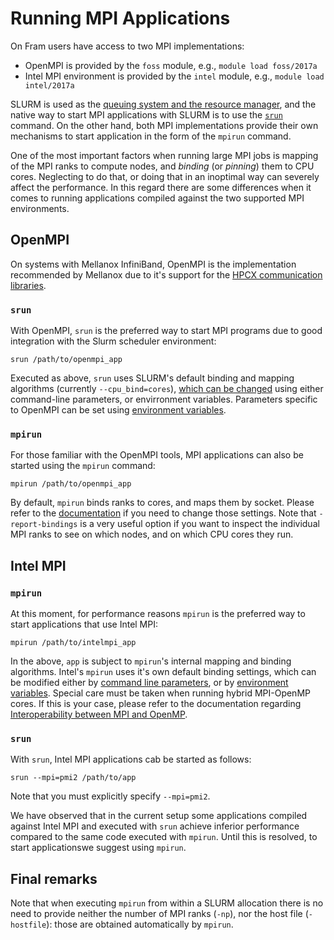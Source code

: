 # Running MPI Applications

On Fram users have access to two MPI implementations:

* OpenMPI is provided by the `foss` module, e.g., `module load
foss/2017a` 
* Intel MPI environment is provided by the `intel` module, e.g.,
`module load intel/2017a` 

SLURM is used as the [queuing system and the resource
manager](jobscripts.md), and the native way to start MPI applications 
with SLURM is to use the [`srun`](https://slurm.schedmd.com/srun.html)
command. On the other hand, both MPI implementations provide their own
mechanisms to start application in the form of the `mpirun`
command.

One of the most important factors when running large MPI jobs is
mapping of the MPI ranks to compute nodes, and *binding* (or
*pinning*) them to CPU cores. Neglecting to do that, or doing that in
an inoptimal way can severely affect the performance. In this regard
there are some differences when it comes to running applications
compiled against the two supported MPI environments.

## OpenMPI
On systems with Mellanox InfiniBand, OpenMPI is the implementation recommended by Mellanox due to it's support
for the [HPCX communication libraries](http://www.mellanox.com/page/products_dyn?product_family=189&mtag=hpc-x).

### `srun`

With OpenMPI, `srun` is the preferred way to start MPI programs due to good integration with the Slurm scheduler environment:

```
srun /path/to/openmpi_app
```

Executed as above, `srun` uses SLURM's default binding and mapping algorithms (currently
`--cpu_bind=cores`), [which can be changed](https://slurm.schedmd.com/srun.html) using either command-line
parameters, or envirronment variables. Parameters specific to OpenMPI can be set using [environment variables](https://www.open-mpi.org/faq/?category=tuning#setting-mca-params).

### `mpirun`

For those familiar with the OpenMPI tools, MPI applications can also be started using the `mpirun` command:

```
mpirun /path/to/openmpi_app
```

By default, `mpirun` binds ranks to cores, and maps them by socket. Please refer to the
[documentation](https://www.open-mpi.org/doc/v2.1/man1/mpirun.1.php)
if you need to change those settings. Note that `-report-bindings` is
a very useful option if you want to inspect the individual MPI ranks
to see on which nodes, and on which CPU cores they run.


## Intel MPI

### `mpirun`
At this moment, for performance reasons `mpirun` is the preferred way
to start applications that use Intel MPI:

```
mpirun /path/to/intelmpi_app
```

In the above, `app` is subject to `mpirun`'s
internal mapping and binding algorithms. Intel's `mpirun` uses it's own default
binding settings, which can be modified either by [command line
parameters](https://software.intel.com/en-us/node/589999), or by
[environment
variables](https://software.intel.com/en-us/mpi-developer-reference-windows-environment-variables-for-process-pinning).
Special care must be taken when running hybrid MPI-OpenMP cores. If
this is your case, please refer to the documentation regarding
[Interoperability between MPI and OpenMP](https://software.intel.com/en-us/mpi-developer-reference-windows-interoperability-with-openmp-api).

### `srun`
With `srun`, Intel MPI applications cab be started as follows:

```
srun --mpi=pmi2 /path/to/app
```

Note that you must explicitly specify `--mpi=pmi2`.

We have observed that in the current setup some applications compiled against Intel MPI and executed
with `srun` achieve inferior performance compared to the same
code executed with `mpirun`. Until this is resolved, to start applicationswe suggest using `mpirun`.

## Final remarks

Note that when executing `mpirun` from within a SLURM allocation there
is no need to provide neither the number of MPI ranks (`-np`), nor the host file
(`-hostfile`): those are obtained automatically by `mpirun`.
